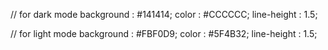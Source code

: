// for dark mode
background : #141414;
color : #CCCCCC;
line-height : 1.5;

// for light mode
background : #FBF0D9;
color : #5F4B32;
line-height : 1.5;